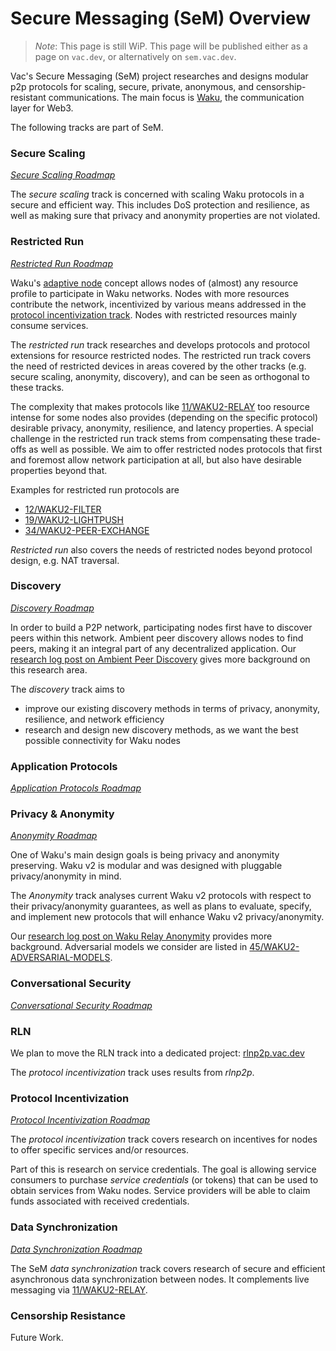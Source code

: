
# Secure Messaging (SeM) Overview

> *Note*: This page is still WiP.
This page will be published either as a page on `vac.dev`,
or alternatively on `sem.vac.dev`.

Vac's Secure Messaging (SeM) project researches and designs
modular p2p protocols for scaling, secure, private, anonymous, and censorship-resistant communications.
The main focus is [Waku](https://waku.org), the communication layer for Web3.

The following tracks are part of SeM.

### Secure Scaling

[*Secure Scaling Roadmap*](https://github.com/vacp2p/research/issues/154)

The *secure scaling* track is concerned with scaling Waku protocols in a secure and efficient way.
This includes DoS protection and resilience, as well as making sure that privacy and anonymity properties are not violated.

### Restricted Run

[*Restricted Run Roadmap*](https://github.com/vacp2p/research/issues/153)

Waku's [adaptive node](https://rfc.vac.dev/spec/30/) concept allows nodes of (almost) any resource profile to participate in Waku networks.
Nodes with more resources contribute the network, incentivized by various means addressed in the [protocol incentivization track](#protocol_incentivization).
Nodes with restricted resources mainly consume services.

The *restricted run* track researches and develops protocols and protocol extensions for resource restricted nodes.
The restricted run track covers the need of restricted devices in areas covered by the other tracks (e.g. secure scaling, anonymity, discovery),
and can be seen as orthogonal to these tracks.

The complexity that makes protocols like [11/WAKU2-RELAY](https://rfc.vac.dev/spec/11/)
too resource intense for some nodes also provides (depending on the specific protocol)
desirable privacy, anonymity, resilience, and latency properties.
A special challenge in the restricted run track stems from compensating these trade-offs as well as possible.
We aim to offer restricted nodes protocols that first and foremost allow network participation at all,
but also have desirable properties beyond that.

Examples for restricted run protocols are

* [12/WAKU2-FILTER](https://rfc.vac.dev/spec/12/)
* [19/WAKU2-LIGHTPUSH](https://rfc.vac.dev/spec/19/)
* [34/WAKU2-PEER-EXCHANGE](https://rfc.vac.dev/spec/34/)

*Restricted run* also covers the needs of restricted nodes beyond protocol design, e.g. NAT traversal.

### Discovery

[*Discovery Roadmap*](https://github.com/vacp2p/research/issues/116)

In order to build a P2P network,
participating nodes first have to discover peers within this network.
Ambient peer discovery allows nodes to find peers, making it an integral part of any decentralized application.
Our [research log post on Ambient Peer Discovery](https://vac.dev/wakuv2-apd) gives more background on this research area.

The *discovery* track aims to

* improve our existing discovery methods in terms of privacy, anonymity, resilience, and network efficiency
* research and design new discovery methods, as we want the best possible connectivity for Waku nodes

### Application Protocols

[*Application Protocols Roadmap*](https://github.com/vacp2p/research/issues/165)

### Privacy & Anonymity

[*Anonymity Roadmap*](https://github.com/vacp2p/research/issues/107)

One of Waku's main design goals is being privacy and anonymity preserving.
Waku v2 is modular and was designed with pluggable privacy/anonymity in mind.

The *Anonymity* track analyses current Waku v2 protocols with respect to their privacy/anonymity guarantees,
as well as plans to evaluate, specify, and implement new protocols that will enhance Waku v2 privacy/anonymity.

Our [research log post on Waku Relay Anonymity](https://vac.dev/wakuv2-apd) provides more background.
Adversarial models we consider are listed in [45/WAKU2-ADVERSARIAL-MODELS](https://rfc.vac.dev/spec/45/).

### Conversational Security

[*Conversational Security Roadmap*](https://github.com/vacp2p/research/issues/169)

### RLN

We plan to move the RLN track into a dedicated project: [rlnp2p.vac.dev](https://rlnp2p.vac.dev/)

The *protocol incentivization* track uses results from *rlnp2p*.

### Protocol Incentivization

[*Protocol Incentivization Roadmap*](https://github.com/vacp2p/research/issues/171)

The *protocol incentivization* track covers research on incentives for nodes to offer specific services and/or resources.

Part of this is research on service credentials.
The goal is allowing service consumers to purchase *service credentials* (or tokens) that can be used to obtain services from Waku nodes.
Service providers will be able to claim funds associated with received credentials.

### Data Synchronization

[*Data Synchronization Roadmap*](https://github.com/vacp2p/research/issues/170)

The SeM *data synchronization* track covers research of secure and efficient asynchronous data synchronization between nodes.
It complements live messaging via [11/WAKU2-RELAY](11/WAKU2-RELAY).

### Censorship Resistance

Future Work.